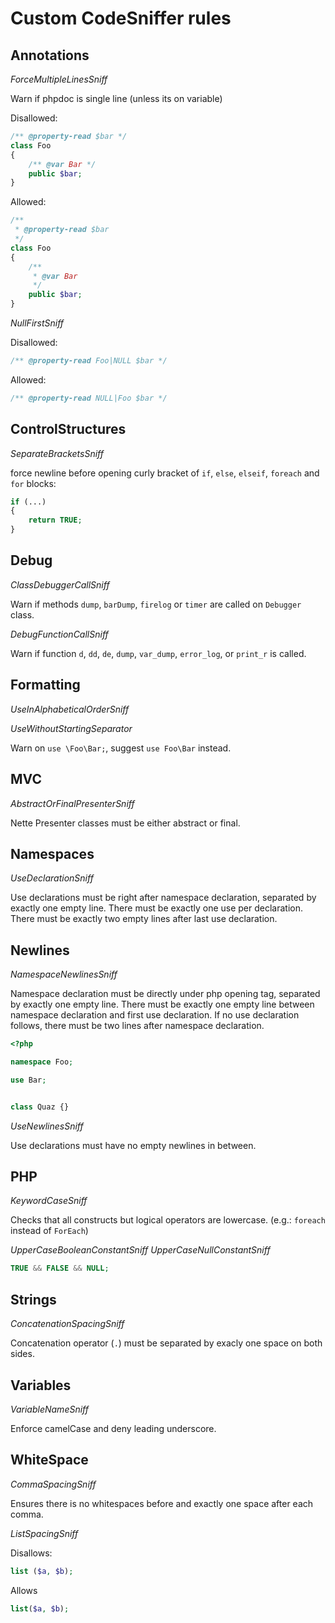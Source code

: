 Custom CodeSniffer rules
========================

Annotations
-----------

*ForceMultipleLinesSniff*

Warn if phpdoc is single line (unless its on variable)

Disallowed:
```php
/** @property-read $bar */
class Foo
{
	/** @var Bar */
	public $bar;
}
```

Allowed:
```php
/**
 * @property-read $bar
 */
class Foo
{
	/**
	 * @var Bar
	 */
	public $bar;
}
```

*NullFirstSniff*

Disallowed:
```php
/** @property-read Foo|NULL $bar */
```

Allowed:
```php
/** @property-read NULL|Foo $bar */
```

ControlStructures
-----------------

*SeparateBracketsSniff*

force newline before opening curly bracket of `if`, `else`, `elseif`, `foreach` and `for` blocks:

```php
if (...)
{
 	return TRUE;
}
```

Debug
-----

*ClassDebuggerCallSniff*

Warn if methods `dump`, `barDump`, `firelog` or `timer` are called on `Debugger` class.

*DebugFunctionCallSniff*

Warn if function `d`, `dd`, `de`, `dump`, `var_dump`, `error_log`, or `print_r` is called.

Formatting
----------

*UseInAlphabeticalOrderSniff*

*UseWithoutStartingSeparator*

Warn on `use \Foo\Bar;`, suggest `use Foo\Bar` instead.

MVC
---

*AbstractOrFinalPresenterSniff*

Nette Presenter classes must be either abstract or final.

Namespaces
----------

*UseDeclarationSniff*

Use declarations must be right after namespace declaration,
separated by exactly one empty line. There must be exactly
one use per declaration. There must be exactly two empty lines
after last use declaration.

Newlines
--------

*NamespaceNewlinesSniff*

Namespace declaration must be directly under php opening tag,
separated by exactly one empty line. There must be exactly one
empty line between namespace declaration and first use declaration.
If no use declaration follows, there must be two lines after
namespace declaration.

```php
<?php

namespace Foo;

use Bar;


class Quaz {}
```

*UseNewlinesSniff*

Use declarations must have no empty newlines in between.

PHP
---

*KeywordCaseSniff*

Checks that all constructs but logical operators are lowercase.
(e.g.: `foreach` instead of `ForEach`)

*UpperCaseBooleanConstantSniff*
*UpperCaseNullConstantSniff*

```php
TRUE && FALSE && NULL;
```

Strings
-------

*ConcatenationSpacingSniff*

Concatenation operator (`.`) must be separated by exacly one
space on both sides.

Variables
---------

*VariableNameSniff*

Enforce camelCase and deny leading underscore.

WhiteSpace
----------

*CommaSpacingSniff*

Ensures there is no whitespaces before and exactly one space after each comma.

*ListSpacingSniff*

Disallows:
```php
list ($a, $b);
```

Allows
```php
list($a, $b);
```
